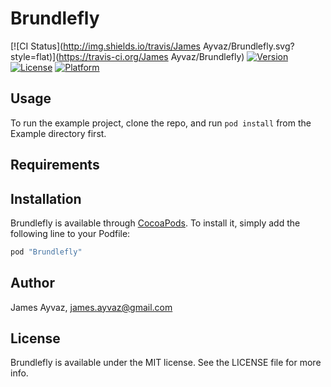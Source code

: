 # Brundlefly

[![CI Status](http://img.shields.io/travis/James Ayvaz/Brundlefly.svg?style=flat)](https://travis-ci.org/James Ayvaz/Brundlefly)
[![Version](https://img.shields.io/cocoapods/v/Brundlefly.svg?style=flat)](http://cocoapods.org/pods/Brundlefly)
[![License](https://img.shields.io/cocoapods/l/Brundlefly.svg?style=flat)](http://cocoapods.org/pods/Brundlefly)
[![Platform](https://img.shields.io/cocoapods/p/Brundlefly.svg?style=flat)](http://cocoapods.org/pods/Brundlefly)

## Usage

To run the example project, clone the repo, and run `pod install` from the Example directory first.

## Requirements

## Installation

Brundlefly is available through [CocoaPods](http://cocoapods.org). To install
it, simply add the following line to your Podfile:

```ruby
pod "Brundlefly"
```

## Author

James Ayvaz, james.ayvaz@gmail.com

## License

Brundlefly is available under the MIT license. See the LICENSE file for more info.
